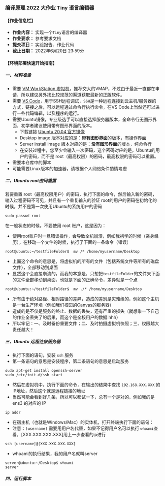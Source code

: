 ### 编译原理 2022 大作业 Tiny 语言编辑器

#### 【作业信息栏】

- **作业内容：** 实现一个`Tiny`语言的编译器
- **作业要求：** 参考要求文档
- **提交项目：** 实验报告、作业代码
- **截止日期：** 2022年6月20日 23:59分

#### 【环境部署快速开始指南】

##### 一、材料准备
- 需要 [VM WorkStation 虚拟机](https://www.vmware.com/company/labs-academic-software.html)，推荐交大的VMAP，不过由于最近一直都在申请，所以建议另外找比较规范的渠道获取最新的正版软件。
- 需要 [VS Code](https://code.visualstudio.com/)，用于SSH远程调试，`SSH`是一种远程连接到云主机/服务器的方式，链接之后，可以远程通过命令行执行命令，在VS Code上当然还可以进行一些代码编辑，以及程序的运行。
- 需要Ubuntu镜像，专业级选手可以直接选择服务器版本，全命令行无图形界面，初学者建议使用带有图形界面的版本。
  - 下载链接 [Ubuntu 20.04 官方镜像]([https://cn.ubuntu.com/download/alternative-downloads](https://releases.ubuntu.com/20.04.4/))
  - Desktop image 版本对应的是：**带有图形界面**的版本，有操作界面
  - Server install image 版本对应的是：**没有图形界面**的版本，纯命令行
  - 在安装过程中，您至少会输入一次密码，这个密码对应的是，Ubuntu的用户的密码，而不是 root（最高权限）的密码，最高权限的密码可以重置。
- 需要本仓库中的脚本
- 可能需要Linux版本的加速器，请根据个人网络条件酌情考虑

##### 二、Ubuntu root密码重置
若要重置 root（最高权限用户）的密码，执行下面的命令，然后输入新的密码，输入过程密码不可见，并且有一个重复输入的验证
root的用户的密码在初始化的时候，并不是第一次使用Ubuntu的系统用户的密码
```
sudo passwd root
```
在一般状态的时候，不要使用 root 账户，这是因为：
- 使用root账户时一旦错误操作，会导致全机崩溃，例如我初学的时候（亲身经历），在移动一个文件的时候，执行了下面的一条命令（错误）
```
root@ubuntu:~/testfileFolder$  mv /* /home/myusername/Desktop
```
- 上面这个命令的意思是，将虚拟机的所有的文件（包括系统文件等所有的磁盘文件），全部移动到桌面
- 显然这个会直接崩溃的，而我的本意是，只想把`testfileFolder`的文件夹下面的文件全部移动到桌面，也就是下面的正确命令，差异就是一个点
```
root@ubuntu:~/testfileFolder$  mv ./* /home/myusername/Desktop
```
- 所有由于绝对路径、相对路径的差异，造成的差别是灾难级的，例如这个主机是一台生产环境（例如我们校园的Canvas的服务器）
- 造成的是不仅是服务的终止、数据的丢失，还有严重的损失（就想象一下自己的作业全丢失了的后果，而这个是全校用户的数据 hhh）
- 所以牢记：一、及时备份重要文件；二、及时拍摄虚拟机快照；三、权限越大责任越大！


##### 三、Ubuntu 远程连接服务器
- 执行下面的语句，安装 `ssh` 服务
- 第一条语句的意思是安装程序，第二条语句的意思是启动服务
```
sudo apt-get install openssh-server
sudo /etc/init.d/ssh start
```

- 然后在虚拟机中，执行下面的命令，在输出的结果中查找 `192.168.XXX.XXX` 的IP地址，然后这个就是远程链接的地址
- 当然可能会看到好几条，所以可以都试一下，总有一个是对的，例如我的是 ens3 的对应的 IP
```
ip addr
```

- 在宿主机（也就是Windows/Mac）的实体机，打开终端执行下面的语句：
- 注意：`[username]` 需要用用户名代替，如果不记得用户名可以执行 `whoami`查看，[XXX.XXX.XXX.XXX]用上一步查看的ip进行
```
ssh [username]@[XXX.XXX.XXX.XXX]
```

- whoami的执行结果，我的用户名就叫server
```
server@ubuntu:~/Desktop$ whoami
server
```

##### 四、运行脚本






